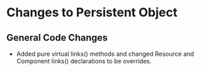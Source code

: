 # Changes to Persistent Object
## General Code Changes
+ Added pure virtual links() methods and changed Resource and Component links() declarations to be overrides.
